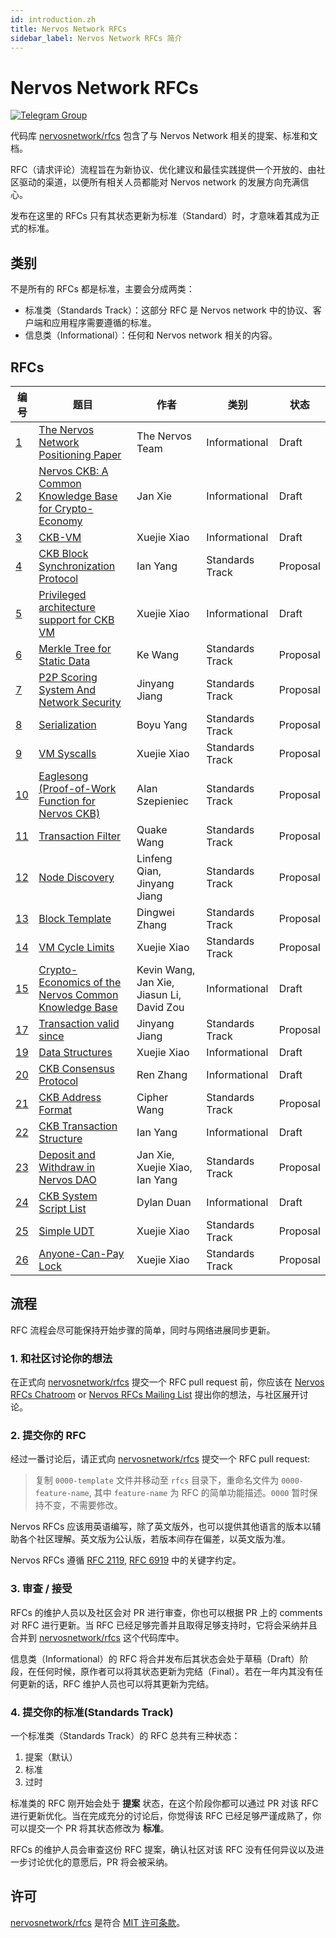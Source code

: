 ```yaml
---
id: introduction.zh
title: Nervos Network RFCs
sidebar_label: Nervos Network RFCs 简介
---
```


# Nervos Network RFCs

[![Telegram Group](https://cdn.rawgit.com/Patrolavia/telegram-badge/8fe3382b/chat.svg)](https://t.me/nervos_rfcs)

代码库 [nervosnetwork/rfcs](https://github.com/nervosnetwork/rfcs) 包含了与 Nervos Network 相关的提案、标准和文档。

RFC（请求评论）流程旨在为新协议、优化建议和最佳实践提供一个开放的、由社区驱动的渠道，以便所有相关人员都能对 Nervos network 的发展方向充满信心。

发布在这里的 RFCs 只有其状态更新为标准（Standard）时，才意味着其成为正式的标准。

## 类别

不是所有的 RFCs 都是标准，主要会分成两类：

* 标准类（Standards Track）：这部分 RFC 是 Nervos network 中的协议、客户端和应用程序需要遵循的标准。
* 信息类（Informational）：任何和 Nervos network 相关的内容。

## RFCs

|  编号  |  题目  | 作者   | 类别   | 状态   |
|--------|-------|--------|----------|--------|
| [1](rfcs/0001-positioning) | [The Nervos Network Positioning Paper](rfcs/0001-positioning/0001-positioning.md) | The Nervos Team | Informational | Draft |
| [2](rfcs/0002-ckb) | [Nervos CKB: A Common Knowledge Base for Crypto-Economy](rfcs/0002-ckb/0002-ckb.md) | Jan Xie | Informational | Draft |
| [3](rfcs/0003-ckb-vm) | [CKB-VM](rfcs/0003-ckb-vm/0003-ckb-vm.md) | Xuejie Xiao | Informational | Draft |
| [4](rfcs/0004-ckb-block-sync) | [CKB Block Synchronization Protocol](rfcs/0004-ckb-block-sync/0004-ckb-block-sync.md) | Ian Yang | Standards Track | Proposal |
| [5](rfcs/0005-priviledged-mode) | [Privileged architecture support for CKB VM](rfcs/0005-priviledged-mode/0005-priviledged-mode.md) | Xuejie Xiao | Informational | Draft |
| [6](rfcs/0006-merkle-tree) | [Merkle Tree for Static Data](rfcs/0006-merkle-tree/0006-merkle-tree.md) | Ke Wang | Standards Track | Proposal |
| [7](rfcs/0007-scoring-system-and-network-security) | [P2P Scoring System And Network Security](rfcs/0007-scoring-system-and-network-security/0007-scoring-system-and-network-security.md) | Jinyang Jiang | Standards Track | Proposal |
| [8](rfcs/0008-serialization) | [Serialization](rfcs/0008-serialization/0008-serialization.md) | Boyu Yang | Standards Track | Proposal |
| [9](rfcs/0009-vm-syscalls) | [VM Syscalls](rfcs/0009-vm-syscalls/0009-vm-syscalls.md) | Xuejie Xiao | Standards Track | Proposal |
| [10](rfcs/0010-eaglesong) | [Eaglesong (Proof-of-Work Function for Nervos CKB)](rfcs/0010-eaglesong/0010-eaglesong.md) | Alan Szepieniec | Standards Track | Proposal |
| [11](rfcs/0011-serialization) | [Transaction Filter](rfcs/0011-transaction-filter-protocol/0011-transaction-filter-protocol.md) | Quake Wang | Standards Track | Proposal |
| [12](rfcs/00012-node-discovery) | [Node Discovery](rfcs/0012-node-discovery/0012-node-discovery.md) | Linfeng Qian, Jinyang Jiang | Standards Track | Proposal |
| [13](rfcs/0013-get-block-template) | [Block Template](rfcs/0013-get-block-template/0013-get-block-template.md) | Dingwei Zhang | Standards Track | Proposal |
| [14](rfcs/0014-vm-cycle-limits) | [VM Cycle Limits](rfcs/0014-vm-cycle-limits/0014-vm-cycle-limits.md) | Xuejie Xiao | Standards Track | Proposal |
| [15](rfcs/0015-ckb-cryptoeconomics) | [Crypto-Economics of the Nervos Common Knowledge Base](rfcs/0015-ckb-cryptoeconomics/0015-ckb-cryptoeconomics.md) | Kevin Wang, Jan Xie, Jiasun Li, David Zou | Informational | Draft |
| [17](rfcs/0017-tx-valid-since) | [Transaction valid since](rfcs/0017-tx-valid-since/0017-tx-valid-since.md) | Jinyang Jiang | Standards Track | Proposal
| [19](rfcs/0019-data-structures) | [Data Structures](rfcs/0019-data-structures/0019-data-structures.md) | Xuejie Xiao | Informational | Draft
| [20](rfcs/0020-ckb-consensus-protocol) | [CKB Consensus Protocol](rfcs/0020-ckb-consensus-protocol/0020-ckb-consensus-protocol.md) | Ren Zhang | Informational | Draft
| [21](rfcs/0021-ckb-address-format) | [CKB Address Format](rfcs/0021-ckb-address-format/0021-ckb-address-format.md) | Cipher Wang | Standards Track | Proposal
| [22](rfcs/0022-transaction-structure) | [CKB Transaction Structure](rfcs/0022-transaction-structure/0022-transaction-structure.md) | Ian Yang | Informational | Draft
| [23](rfcs/0023-dao-deposit-withdraw) | [Deposit and Withdraw in Nervos DAO](rfcs/0023-dao-deposit-withdraw/0023-dao-deposit-withdraw.md) | Jan Xie, Xuejie Xiao, Ian Yang | Standards Track | Proposal
| [24](rfcs/0024-ckb-system-script-list) | [CKB System Script List](rfcs/0024-ckb-system-script-list/0024-ckb-system-script-list.md) | Dylan Duan | Informational | Draft
| [25](rfcs/0025-simple-udt) | [Simple UDT](rfcs/0025-simple-udt/0025-simple-udt.md) | Xuejie Xiao | Standards Track | Proposal
| [26](rfcs/0026-anyone-can-pay) | [Anyone-Can-Pay Lock](rfcs/0026-anyone-can-pay/0026-anyone-can-pay.md) | Xuejie Xiao | Standards Track | Proposal

## 流程

RFC 流程会尽可能保持开始步骤的简单，同时与网络进展同步更新。

### 1. 和社区讨论你的想法

在正式向 [nervosnetwork/rfcs](https://github.com/nervosnetwork/rfcs) 提交一个 RFC pull request 前，你应该在 [Nervos RFCs Chatroom](https://t.me/nervos_rfcs) or [Nervos RFCs Mailing List](https://groups.google.com/a/nervos.org/d/forum/rfcs) 提出你的想法，与社区展开讨论。

### 2. 提交你的 RFC

经过一番讨论后，请正式向 [nervosnetwork/rfcs](https://github.com/nervosnetwork/rfcs) 提交一个 RFC pull request:

> 复制 `0000-template` 文件并移动至 `rfcs` 目录下，重命名文件为 `0000-feature-name`, 其中 `feature-name` 为 RFC 的简单功能描述。`0000` 暂时保持不变，不需要修改。

Nervos RFCs 应该用英语编写，除了英文版外，也可以提供其他语言的版本以辅助各个社区理解。英文版为公认版，若版本间存在偏差，以英文版为准。


Nervos RFCs 遵循 [RFC 2119](https://tools.ietf.org/html/rfc2119), [RFC 6919](https://tools.ietf.org/html/rfc6919) 中的关键字约定。

### 3. 审查 / 接受

RFCs 的维护人员以及社区会对 PR 进行审查，你也可以根据 PR 上的 comments 对 RFC 进行更新。当 RFC 已经足够完善并且取得足够支持时，它将会采纳并且合并到 [nervosnetwork/rfcs](https://github.com/nervosnetwork/rfcs) 这个代码库中。


信息类（Informational）的 RFC 将合并发布后其状态会处于草稿（Draft）阶段，在任何时候，原作者可以将其状态更新为完结（Final）。若在一年内其没有任何更新的话，RFC 维护人员也可以将其更新为完结。

### 4. 提交你的标准(Standards Track) 

一个标准类（Standards Track）的 RFC 总共有三种状态：

1. 提案（默认）
2. 标准
3. 过时

标准类的 RFC 刚开始会处于 **提案** 状态，在这个阶段你都可以通过 PR 对该 RFC 进行更新优化。当在完成充分的讨论后，你觉得该 RFC 已经足够严谨成熟了，你可以提交一个 PR 将其状态修改为 **标准**。


RFCs 的维护人员会审查这份 RFC 提案，确认社区对该 RFC 没有任何异议以及进一步讨论优化的意愿后，PR 将会被采纳。

## 许可

 [nervosnetwork/rfcs](https://github.com/nervosnetwork/rfcs) 是符合 [MIT 许可条款](LICENSE)。